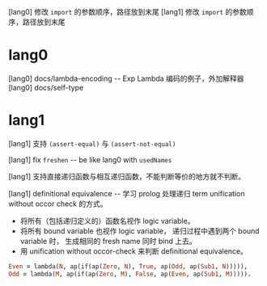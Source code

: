 [lang0] 修改 `import` 的参数顺序，路径放到末尾
[lang1] 修改 `import` 的参数顺序，路径放到末尾

# lang0

[lang0] docs/lambda-encoding -- Exp Lambda 编码的例子，外加解释器
[lang0] docs/self-type

# lang1

[lang1] 支持 `(assert-equal)` 与 `(assert-not-equal)`

[lang1] fix `freshen` -- be like lang0 with `usedNames`

[lang1] 支持直接递归函数与相互递归函数，不能判断等价的地方就不判断。

[lang1] definitional equivalence -- 学习 prolog 处理递归 term unification without occor check 的方式。

- 将所有（包括递归定义的）函数名视作 logic variable。
- 将所有 bound variable 也视作 logic variable，
  递归过程中遇到两个 bound variable 时，
  生成相同的 fresh name 同时 bind 上去。
- 用 unification without occor-check 来判断 definitional equivalence。

```prolog
Even = lambda(N, ap(if(ap(Zero, N), True, ap(Odd, ap(Sub1, N))))),
Odd = lambda(M, ap(if(ap(Zero, M), False, ap(Even, ap(Sub1, M))))).
```
